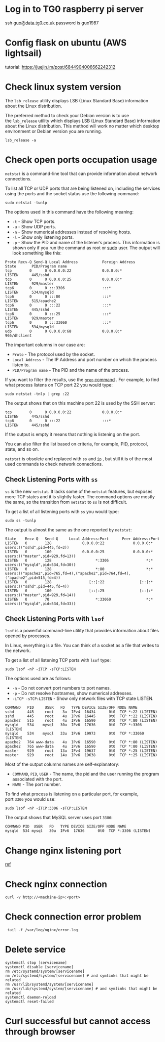 
# Log in to TG0 raspberry pi server

ssh guo@data.tg0.co.uk
password is guo1987


# Config flask on ubuntu (AWS lightsail)

   tutorial: https://juejin.im/post/6844904006662242312

# Check linux system version

The `lsb_release` utility displays LSB (Linux Standard Base) information about the Linux distribution.

The preferred method to check your Debian version is to use the `lsb_release` utility which displays LSB (Linux Standard Base) information about the Linux distribution. This method will work no matter which desktop environment or Debian version you are running.

```
lsb_release -a
```

# Check open ports occupation usage

`netstat` is a command-line tool that can provide information about network connections.

To list all TCP or UDP ports that are being listened on, including the services using the ports and the socket status use the following command:

```
sudo netstat -tunlp
```

The options used in this command have the following meaning:

- `-t` - Show TCP ports.
- `-u` - Show UDP ports.
- `-n` - Show numerical addresses instead of resolving hosts.
- `-l` - Show only listening ports.
- `-p` - Show the PID and name of the listener’s process. This information is shown only if you run the command as root or [sudo](https://linuxize.com/post/sudo-command-in-linux/) user.
The output will look something like this:

```output
Proto Recv-Q Send-Q Local Address           Foreign Address         State       PID/Program name    
tcp        0      0 0.0.0.0:22              0.0.0.0:*               LISTEN      445/sshd            
tcp        0      0 0.0.0.0:25              0.0.0.0:*               LISTEN      929/master          
tcp6       0      0 :::3306                 :::*                    LISTEN      534/mysqld          
tcp6       0      0 :::80                   :::*                    LISTEN      515/apache2         
tcp6       0      0 :::22                   :::*                    LISTEN      445/sshd            
tcp6       0      0 :::25                   :::*                    LISTEN      929/master          
tcp6       0      0 :::33060                :::*                    LISTEN      534/mysqld          
udp        0      0 0.0.0.0:68              0.0.0.0:*                           966/dhclient  
```

The important columns in our case are:

- `Proto` - The protocol used by the socket.
- `Local Address` - The IP Address and port number on which the process listen to.
- `PID/Program name` - The PID and the name of the process.

If you want to filter the results, use the [`grep` command](https://linuxize.com/post/how-to-use-grep-command-to-search-files-in-linux/) . For example, to find what process listens on TCP port 22 you would type:

```
sudo netstat -tnlp | grep :22
```

The output shows that on this machine port 22 is used by the SSH server:

```output
tcp        0      0 0.0.0.0:22              0.0.0.0:*               LISTEN      445/sshd
tcp6       0      0 :::22                   :::*                    LISTEN      445/sshd
```

If the output is empty it means that nothing is listening on the port.

You can also filter the list based on criteria, for example, PID, protocol, state, and so on.

`netstat` is obsolete and replaced with `ss` and [`ip`](https://linuxize.com/post/linux-ip-command/) , but still it is of the most used commands to check network connections.

## Check Listening Ports with `ss`

`ss` is the new `netstat`. It lacks some of the `netstat` features, but exposes more TCP states and it is slightly faster. The command options are mostly the same, so the transition from `netstat` to `ss` is not difficult.

To get a list of all listening ports with `ss` you would type:

```
sudo ss -tunlp
```

The output is almost the same as the one reported by `netstat`:

```output
State    Recv-Q   Send-Q     Local Address:Port      Peer Address:Port                                                                                        
LISTEN   0        128              0.0.0.0:22             0.0.0.0:*      users:(("sshd",pid=445,fd=3))                                                        
LISTEN   0        100              0.0.0.0:25             0.0.0.0:*      users:(("master",pid=929,fd=13))                                                     
LISTEN   0        128                    *:3306                 *:*      users:(("mysqld",pid=534,fd=30))                                                     
LISTEN   0        128                    *:80                   *:*      users:(("apache2",pid=765,fd=4),("apache2",pid=764,fd=4),("apache2",pid=515,fd=4))   
LISTEN   0        128                 [::]:22                [::]:*      users:(("sshd",pid=445,fd=4))                                                        
LISTEN   0        100                 [::]:25                [::]:*      users:(("master",pid=929,fd=14))                                                     
LISTEN   0        70                     *:33060                *:*      users:(("mysqld",pid=534,fd=33))
```

## Check Listening Ports with `lsof`

`lsof` is a powerful command-line utility that provides information about files opened by processes.

In Linux, everything is a file. You can think of a socket as a file that writes to the network.

To get a list of all listening TCP ports with `lsof` type:

```
sudo lsof -nP -iTCP -sTCP:LISTEN
```

The options used are as follows:

- `-n` - Do not convert port numbers to port names.
- `-p` - Do not resolve hostnames, show numerical addresses.
- `-iTCP -sTCP:LISTEN` - Show only network files with TCP state LISTEN.

```output
COMMAND   PID     USER   FD   TYPE DEVICE SIZE/OFF NODE NAME
sshd      445     root    3u  IPv4  16434      0t0  TCP *:22 (LISTEN)
sshd      445     root    4u  IPv6  16445      0t0  TCP *:22 (LISTEN)
apache2   515     root    4u  IPv6  16590      0t0  TCP *:80 (LISTEN)
mysqld    534    mysql   30u  IPv6  17636      0t0  TCP *:3306 (LISTEN)
mysqld    534    mysql   33u  IPv6  19973      0t0  TCP *:33060 (LISTEN)
apache2   764 www-data    4u  IPv6  16590      0t0  TCP *:80 (LISTEN)
apache2   765 www-data    4u  IPv6  16590      0t0  TCP *:80 (LISTEN)
master    929     root   13u  IPv4  19637      0t0  TCP *:25 (LISTEN)
master    929     root   14u  IPv6  19638      0t0  TCP *:25 (LISTEN)
```

Most of the output columns names are self-explanatory:

- `COMMAND`, `PID`, `USER` - The name, the pid and the user running the program associated with the port.
- `NAME` - The port number.

To find what process is listening on a particular port, for example, port `3306` you would use:

```
sudo lsof -nP -iTCP:3306 -sTCP:LISTEN
```

The output shows that MySQL server uses port `3306`:

```output
COMMAND PID  USER   FD   TYPE DEVICE SIZE/OFF NODE NAME
mysqld  534 mysql   30u  IPv6  17636      0t0  TCP *:3306 (LISTEN)
```

# Change nginx listening port

[ref](https://www.tecmint.com/change-nginx-port-in-linux/)

# Check nginx connection
```shell
curl -v http://<machine-ip>:<port>
```

# Check connection error problem 

```
 tail -f /var/log/nginx/error.log
```

# Delete service 
```
systemctl stop [servicename]
systemctl disable [servicename]
rm /etc/systemd/system/[servicename]
rm /etc/systemd/system/[servicename] # and symlinks that might be related
rm /usr/lib/systemd/system/[servicename] 
rm /usr/lib/systemd/system/[servicename] # and symlinks that might be related
systemctl daemon-reload
systemctl reset-failed
```


# Curl successful but cannot access through browser